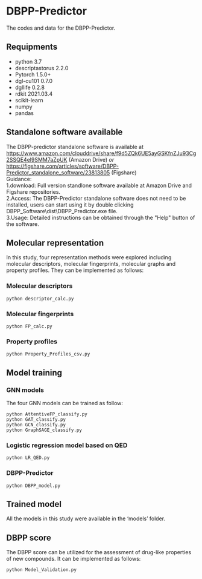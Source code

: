 # DBPP-Predictor
The codes and data for the DBPP-Predictor.

## Requipments
* python 3.7
* descriptastorus 2.2.0
* Pytorch 1.5.0+
* dgl-cu101 0.7.0
* dgllife 0.2.8
* rdkit 2021.03.4
* scikit-learn
* numpy
* pandas

## Standalone software available
The DBPP-predictor standalone software is available at https://www.amazon.com/clouddrive/share/f9d5ZQk6UE5ayGSKfnZJu93Cg2SSQE4el9SMM7aZpUK (Amazon Drive)
_or_ 
https://figshare.com/articles/software/DBPP-Predictor_standalone_software/23813805 (Figshare)  
  Guidance:  
  1.download: Full version standlone software available at Amazon Drive and Figshare repositories.  
  2.Access: The DBPP-Predictor standalone software does not need to be installed, users can start using it by double clicking DBPP_Software\dist\DBPP_Predictor.exe file.  
  3.Usage: Detailed instructions can be obtained through the "Help" button of the software.  

## Molecular representation
In this study, four representation methods were explored including molecular descriptors, molecular fingerprints, molecular graphs and property profiles. They can be implemented as follows:

### Molecular descriptors
```
python descriptor_calc.py
```
### Molecular fingerprints
```
python FP_calc.py
```
### Property profiles
```
python Property_Profiles_csv.py
```


## Model training
### GNN models
The four GNN models can be trained as follow:

```
python AttentiveFP_classify.py
python GAT_classify.py
python GCN_classify.py
python GraphSAGE_classify.py
```
### Logistic regression model based on QED
```
python LR_QED.py
```
### DBPP-Predictor
```
python DBPP_model.py
```

## Trained model
All the models in this study were available in the ‘models’ folder.

## DBPP score
The DBPP score can be utilized for the assessment of drug-like properties of new compounds. It can be implemented as follows:
```
python Model_Validation.py
```
